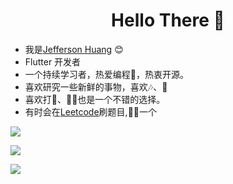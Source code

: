 <h1 align="center"> Hello There 👋 </h1>

* 我是[Jefferson Huang](https://jeffersonhuang.github.io) :blush:
* Flutter 开发者
* 一个持续学习者，热爱编程🤔，热衷开源。
* 喜欢研究一些新鲜的事物，喜欢🎶、📖
* 喜欢打🎾、🚴🏻也是一个不错的选择。
* 有时会在[Leetcode](https://leetcode-cn.com/u/jankinghuang/)刷题目,🥬🐓一个


![](https://github.com/JeffersonHuang/JeffersonHuang/blob/master/dashatars.png)

![](https://github-readme-stats.vercel.app/api?username=JeffersonHuang&show_icons=true_color=fff&icon_color=0000FF&text_color=000000&bg_color=ffffff)

![](https://github-readme-stats.vercel.app/api/top-langs/?username=JeffersonHuang&layout=compact&show_icons=true&theme=radical&hide_border=false&langs_count=8&hide=swift,kotlin,Ruby,Objective-C&text_color=000000&bg_color=ffffff)




